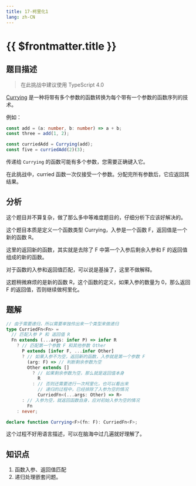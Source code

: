 ```yaml
---
title: 17-柯里化1
lang: zh-CN
---
```


# {{ $frontmatter.title }}

## 题目描述

> 在此挑战中建议使用 TypeScript 4.0

[Currying](https://en.wikipedia.org/wiki/Currying) 是一种将带有多个参数的函数转换为每个带有一个参数的函数序列的技术。

例如：

```ts
const add = (a: number, b: number) => a + b;
const three = add(1, 2);

const curriedAdd = Currying(add);
const five = curriedAdd(2)(3);
```

传递给 `Currying` 的函数可能有多个参数，您需要正确键入它。

在此挑战中，curried 函数一次仅接受一个参数。分配完所有参数后，它应返回其结果。

## 分析

这个题目并不算复杂，做了那么多中等难度题目的，仔细分析下应该好解决的。

这个题目本质是定义一个函数类型 Currying，入参是一个函数 F，返回值是一个新的函数 R。

这里的返回新的函数，其实就是去除了 F 中第一个入参后剩余入参和 F 的返回值组成的新的函数。

对于函数的入参和返回值匹配，可以说是基操了，这里不做解释。

这题稍微麻烦的是新的函数 R，这个函数的定义，如果入参的数量为 0，那么返回 F 的返回值，否则继续做柯里化。

## 题解

```ts
// 由于需要递归，所以需要单独伶出来一个类型来做递归
type CurriedFn<Fn> =
  // 匹配入参 P 和 返回值 R
  Fn extends (...args: infer P) => infer R
    ? // 匹配第一个参数 F 和其他参数 Other
      P extends [infer F, ...infer Other]
      ? // 如果入参不为空，返回新的函数，入参就是第一个参数 F
        (arg: F) => // 判断剩余参数为空
        Other extends []
          ? // 如果剩余参数为空，那么就是返回值本身
            R
          : // 否则还需要进行一次柯里化，也可以看出来
            // 递归的过程中，已经排除了入参为空的情况
            CurriedFn<(...args: Other) => R>
      : // 入参为空，就返回函数自身，应对初始入参为空的情况
        Fn
    : never;

declare function Currying<F>(fn: F): CurriedFn<F>;
```

这个过程不好用语言描述，可以在脑海中过几遍就好理解了。

## 知识点

1. 函数入参、返回值匹配
2. 递归处理嵌套问题。
